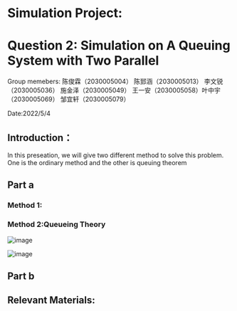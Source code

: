 # Simulation Project: 
# Question 2: Simulation on A Queuing System with Two Parallel
Group memebers:
陈俊霖（2030005004）  陈郅涵（2030005013） 李文锐（2030005036） 施金泽（2030005049） 
王一安（2030005058）叶中宇（2030005069）  邹宜轩（2030005079）

Date:2022/5/4
## Introduction：
  In this preseation, we will give two different method to solve this problem. One is the ordinary method and the other is queuing theorem
## Part a
### Method 1:
### Method 2:Queueing Theory
![image](https://github.com/g20021215/Simulation-Project-2022-5-4/tree/main/Photos/Cashier1.png)

![image](https://github.com/g20021215/Simulation-Project-2022-5-4/tree/main/Photos/Cashier2.png)

## Part b



## Relevant Materials:

